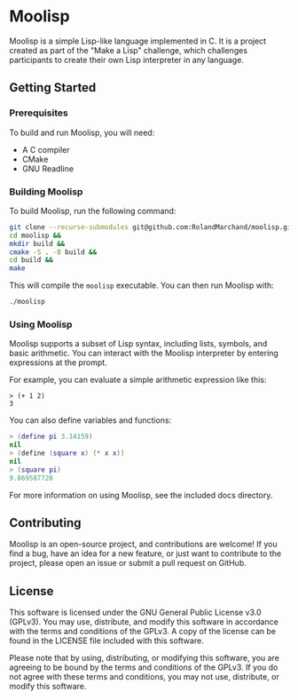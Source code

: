 # Moolisp

Moolisp is a simple Lisp-like language implemented in C. It is a project created as part of the "Make a Lisp" challenge, which challenges participants to create their own Lisp interpreter in any language.

## Getting Started
### Prerequisites

To build and run Moolisp, you will need:

* A C compiler
* CMake
* GNU Readline

### Building Moolisp

To build Moolisp, run the following command:

```bash
git clone --recurse-submodules git@github.com:RolandMarchand/moolisp.git &&
cd moolisp &&
mkdir build &&
cmake -S . -B build &&
cd build &&
make
```

This will compile the `moolisp` executable. You can then run Moolisp with:

```bash
./moolisp
```

### Using Moolisp

Moolisp supports a subset of Lisp syntax, including lists, symbols, and basic arithmetic. You can interact with the Moolisp interpreter by entering expressions at the prompt.

For example, you can evaluate a simple arithmetic expression like this:

```
> (+ 1 2)
3
```

You can also define variables and functions:

```lua
> (define pi 3.14159)
nil
> (define (square x) (* x x))
nil
> (square pi)
9.869587728
```

For more information on using Moolisp, see the included docs directory.

## Contributing

Moolisp is an open-source project, and contributions are welcome! If you find a bug, have an idea for a new feature, or just want to contribute to the project, please open an issue or submit a pull request on GitHub.

## License

This software is licensed under the GNU General Public License v3.0 (GPLv3). You may use, distribute, and modify this software in accordance with the terms and conditions of the GPLv3. A copy of the license can be found in the LICENSE file included with this software.

Please note that by using, distributing, or modifying this software, you are agreeing to be bound by the terms and conditions of the GPLv3. If you do not agree with these terms and conditions, you may not use, distribute, or modify this software.
